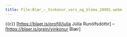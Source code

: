 ```yaml
---
title: File:Blær_–_Vinkonur_vors_og_blóma_28901.webm
---
```


{{c}} [https://blaer.is/profill/julia Júlía Runólfsdóttir] – [https://blaer.is/grein/vinkonur Blær]
